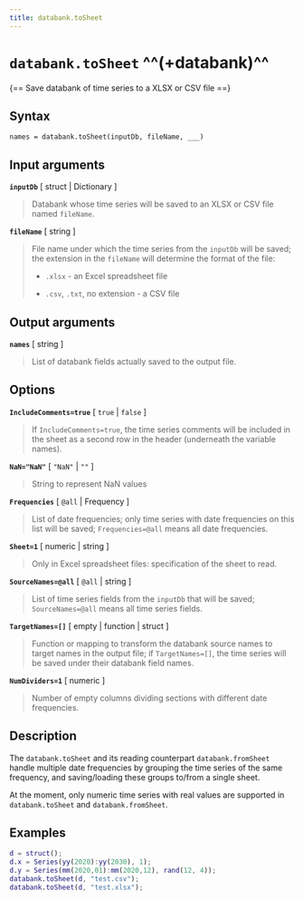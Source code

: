 ```yaml
---
title: databank.toSheet
---
```


# `databank.toSheet` ^^(+databank)^^

{== Save databank of time series to a XLSX or CSV file ==}


## Syntax 

    names = databank.toSheet(inputDb, fileName, ___)


## Input arguments 


__`inputDb`__ [ struct | Dictionary ]
> 
> Databank whose time series will be saved to an XLSX or CSV file named
> `fileName`.
> 


__`fileName`__ [ string ]
> 
> File name under which the time series from the `inputDb` will be saved;
> the extension in the `fileName` will determine the format of the file:
>
> * `.xlsx` - an Excel spreadsheet file
> 
> * `.csv`, `.txt`, no extension - a CSV file
> 


## Output arguments 


__`names`__ [ string ]
> 
> List of databank fields actually saved to the output file.
> 


## Options 


__`IncludeComments=true`__ [ `true` | `false` ]
> 
> If `IncludeComments=true`, the time series comments will be included in
> the sheet as a second row in the header (underneath the variable names).
> 


__`NaN="NaN"`__ [ `"NaN"` | `""` ]
> 
> String to represent NaN values 
> 


__`Frequencies`__ [ `@all` | Frequency ]
> 
> List of date frequencies; only time series with date frequencies on this
> list will be saved; `Frequencies=@all` means all date frequencies.
> 


__`Sheet=1`__ [ numeric | string ]
> 
> Only in Excel spreadsheet files: specification of the sheet to read.
> 


__`SourceNames=@all`__ [ `@all` | string ]
> 
> List of time series fields from the `inputDb` that will be saved;
> `SourceNames=@all` means all time series fields.
> 


__`TargetNames=[]`__ [ empty | function | struct ]
> 
> Function or mapping to transform the databank source names to target
> names in the output file; if `TargetNames=[]`, the time series will be
> saved under their databank field names.
> 


__`NumDividers=1`__ [ numeric ]
> 
> Number of empty columns dividing sections with different date
> frequencies.
> 


## Description 

The `databank.toSheet` and its reading counterpart `databank.fromSheet`
handle multiple date frequencies by grouping the time series of the same
frequency, and saving/loading these groups to/from a single sheet.

At the moment, only numeric time series with real values are supported in
`databank.toSheet` and `databank.fromSheet`.


## Examples

```matlab
d = struct();
d.x = Series(yy(2020):yy(2030), 1);
d.y = Series(mm(2020,01):mm(2020,12), rand(12, 4));
databank.toSheet(d, "test.csv");
databank.toSheet(d, "test.xlsx");
```

